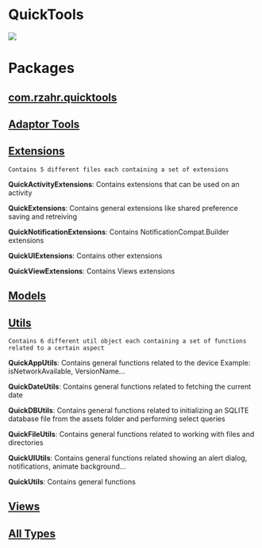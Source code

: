 # QuickTools

[![](https://jitpack.io/v/rzahr/QuickTools.svg)](https://jitpack.io/#rzahr/QuickTools)

Packages
========

 ## **[com.rzahr.quicktools]**
 
 
   
 ## **[Adaptor Tools]**



 ## **[Extensions]**
 
 `Contains 5 different files each containing a set of extensions`

**QuickActivityExtensions**: Contains extensions that can be used on an activity

**QuickExtensions**: Contains general extensions like shared preference saving and retreiving

**QuickNotificationExtensions**: Contains NotificationCompat.Builder extensions

**QuickUIExtensions**: Contains other extensions

**QuickViewExtensions**: Contains Views extensions
 
 ## **[Models]**



 ## **[Utils]**

`Contains 6 different util object each containing a set of functions related to a certain aspect`

**QuickAppUtils**: Contains general functions related to the device Example: isNetworkAvailable, VersionName...

**QuickDateUtils**: Contains general functions related to fetching the current date

**QuickDBUtils**: Contains general functions related to initializing an SQLITE database file from the assets folder and performing select queries 

**QuickFileUtils**: Contains general functions related to working with files and directories

**QuickUIUtils**: Contains general functions related showing an alert dialog, notifications, animate background...

**QuickUtils**: Contains general functions

 ## **[Views]**



 ## **[All Types]**
   
   
   
[com.rzahr.quicktools]: https://htmlpreview.github.io/?https://raw.githubusercontent.com/RZahr/QuickTools/master/documentation/quicktools/com.rzahr.quicktools/index.html

[Adaptor Tools]: https://htmlpreview.github.io/?https://raw.githubusercontent.com/RZahr/QuickTools/master/documentation/quicktools/com.rzahr.quicktools.adaptors/index.html

[Extensions]: https://htmlpreview.github.io/?https://raw.githubusercontent.com/RZahr/QuickTools/master/documentation/quicktools/com.rzahr.quicktools.extensions/index.html
  
[Models]: https://htmlpreview.github.io/?https://raw.githubusercontent.com/RZahr/QuickTools/master/documentation/quicktools/com.rzahr.quicktools.models/index.html
  
[Utils]: https://htmlpreview.github.io/?https://raw.githubusercontent.com/RZahr/QuickTools/master/documentation/quicktools/com.rzahr.quicktools.utils/index.html
  
[Views]: https://htmlpreview.github.io/?https://raw.githubusercontent.com/RZahr/QuickTools/master/documentation/quicktools/com.rzahr.quicktools.views/index.html
  
[All Types]: https://htmlpreview.github.io/?https://raw.githubusercontent.com/RZahr/QuickTools/master/documentation/quicktools/alltypes/index.html
